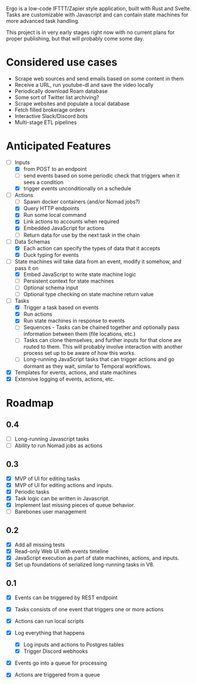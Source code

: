 Ergo is a low-code IFTTT/Zapier style application, built with Rust and Svelte. Tasks are customizable with Javascript and can contain state machines for more advanced task handling.

This project is in very early stages right now with no current plans for proper publishing, but that will probably come some day.

# Considered use cases

- Scrape web sources and send emails based on some content in them
- Receive a URL, run youtube-dl and save the video locally
- Periodically download Roam database
- Some sort of Twitter list archiving?
- Scrape websites and populate a local database
- Fetch filled brokerage orders
- Interactive Slack/Discord bots
- Multi-stage ETL pipelines

# Anticipated Features

- [ ] Inputs
  - [X] from POST to an endpoint
  - [ ] send events based on some periodic check that triggers when it sees a condition
  - [X] trigger events unconditionally on a schedule
- [ ] Actions
  - [ ] Spawn docker containers (and/or Nomad jobs?)
  - [X] Query HTTP endpoints
  - [X] Run some local command
  - [X] Link actions to accounts when required
  - [X] Embedded JavaScript for actions
  - [ ] Return data for use by the next task in the chain
- [ ] Data Schemas
  - [X] Each action can specify the types of data that it accepts
  - [X] Duck typing for events
- [ ] State machines will take data from an event, modify it somehow, and pass it on
  - [X] Embed JavaScript to write state machine logic
  - [ ] Persistent context for state machines
  - [ ] Optional schema input
  - [ ] Optional type checking on state machine return value
- [ ] Tasks
  - [X] Trigger a task based on events
  - [X] Run actions
  - [X] Run state machines in response to events
  - [ ] Sequences - Tasks can be chained together and optionally pass information between them (file locations, etc.)
  - [ ] Tasks can clone themselves, and further inputs for that clone are routed to them. This will probably involve interaction with another process set up to be aware of how this works.
  - [ ] Long-running JavaScript tasks that can trigger actions and go dormant as they wait, similar to Temporal workflows.
- [X] Templates for events, actions, and state machines
- [X] Extensive logging of events, actions, etc.

# Roadmap

## 0.4

- [ ] Long-running Javascript tasks
- [ ] Ability to run Nomad jobs as actions

## 0.3

- [X] MVP of UI for editing tasks
- [X] MVP of UI for editing actions and inputs.
- [X] Periodic tasks 
- [X] Task logic can be written in Javascript.
- [X] Implement last missing pieces of queue behavior.
- [ ] Barebones user management

## 0.2

- [X] Add all missing tests
- [X] Read-only Web UI with events timeline
- [X] JavaScript execution as part of state machines, actions, and inputs.
- [X] Set up foundations of serialized long-running tasks in V8.

## 0.1

- [X] Events can be triggered by REST endpoint
- [X] Tasks consists of one event that triggers one or more actions
- [X] Actions can run local scripts
- [X] Log everything that happens
    - [X] Log inputs and actions to Postgres tables
    - [X] Trigger Discord webhooks
- [X] Events go into a queue for processing
- [X] Actions are triggered from a queue

